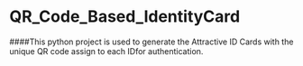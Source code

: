 # QR_Code_Based_IdentityCard


####This python project is used to generate the Attractive ID Cards with the unique QR code assign to each IDfor authentication.
